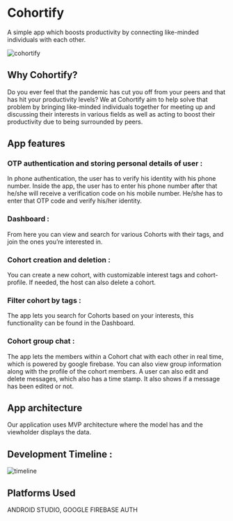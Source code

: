 # Cohortify

A simple app which boosts productivity by connecting like-minded individuals with each other. 

![cohortify](https://user-images.githubusercontent.com/80521574/144485331-284cea2d-9f50-459d-8f06-d85a06ddd245.jpeg)

## Why Cohortify?

Do you ever feel that the pandemic has cut you off from your peers and that has hit your productivity levels? We at Cohortify aim to help solve that problem by bringing like-minded individuals together for meeting up and discussing their interests in various fields as well as acting to boost their productivity due to being surrounded by peers.

## App features

### OTP authentication and storing personal details of user :
In phone authentication, the user has to verify his identity with his phone number. Inside the app, the user has to enter his phone number after that he/she will receive a verification code on his mobile number. He/she has to enter that OTP code and verify his/her identity.

### Dashboard :
From here you can view and search for various Cohorts with their tags, and join the ones you’re interested in. 
	
### Cohort creation and deletion :
You can create a new cohort, with customizable interest tags and cohort-profile. If needed, the host can also delete a cohort.

### Filter cohort by tags :
The app lets you search for Cohorts based on your interests, this functionality can be found in the Dashboard.

### Cohort group chat :
The app lets the members within a Cohort chat with each other in real time, which is powered by google firebase. You can also view group information along with the profile of the cohort members. A user can also edit and delete messages, which also has a time stamp. It also shows if a message has been edited or not.

## App architecture
Our application uses MVP architecture where the model has and the viewholder displays the data.

## Development Timeline : 
![timeline](https://user-images.githubusercontent.com/80521574/144484967-f15d22b2-e849-4946-a4b0-46bd3ca26536.png)

## Platforms Used 
ANDROID STUDIO, GOOGLE FIREBASE AUTH
